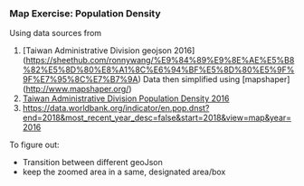 ### Map Exercise: Population Density

Using data sources from
1. [Taiwan Administrative Division geojson 2016] (https://sheethub.com/ronnywang/%E9%84%89%E9%8E%AE%E5%B8%82%E5%8D%80%E8%A1%8C%E6%94%BF%E5%8D%80%E5%9F%9F%E7%95%8C%E7%B7%9A)
Data then simplified using [mapshaper] (http://www.mapshaper.org/)
2. [Taiwan Administrative Division Population Density 2016](https://data.gov.tw/dataset/8410)
3. https://data.worldbank.org/indicator/en.pop.dnst?end=2018&most_recent_year_desc=false&start=2018&view=map&year=2016

To figure out:
- Transition between different geoJson
- keep the zoomed area in a same, designated area/box
